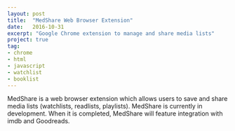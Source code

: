 ```yaml
---
layout: post
title:  "MedShare Web Browser Extension"
date:   2016-10-31
excerpt: "Google Chrome extension to manage and share media lists"
project: true
tag:
- chrome
- html
- javascript
- watchlist
- booklist
---
```


MedShare is a web browser extension which allows users to save and
share media lists (watchlists, readlists, playlists). MedShare is
currently in development. When it is completed, MedShare will feature
integration with imdb and Goodreads.
